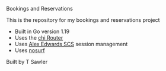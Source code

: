 Bookings and Reservations

This is the repository for my bookings and reservations project

- Built in Go version 1.19
- Uses the [chi Router](github.com/go-chi/chi)
- Uses [Alex Edwards SCS](github.com/alexedwards/scs/v2) session management
- Uses [nosurf](github.com/justinas/nosurf)

Built by T Sawler